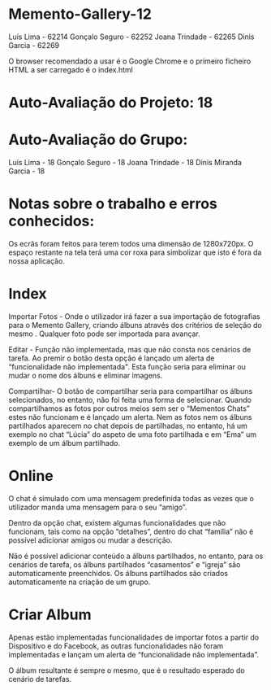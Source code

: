# Memento-Gallery-12

Luís Lima - 62214
Gonçalo Seguro - 62252
Joana Trindade - 62265
Dinis Garcia - 62269

O browser recomendado a usar é o Google Chrome e o primeiro ficheiro HTML a ser carregado é o index.html

# Auto-Avaliação do Projeto: 18

# Auto-Avaliação do Grupo:
Luís Lima - 18
Gonçalo Seguro - 18
Joana Trindade - 18
Dinis Miranda Garcia - 18

# Notas sobre o trabalho e erros conhecidos:

Os ecrãs foram feitos para terem todos uma dimensão de 1280x720px. O espaço restante na tela terá uma cor roxa para simbolizar que isto é fora da nossa aplicação.

# Index

Importar Fotos - Onde o utilizador irá fazer a sua importação de fotografias para o Memento Gallery, criando álbuns através dos critérios de seleção do mesmo .
Qualquer foto pode ser importada para avançar.

Editar - Função não implementada, mas que não consta nos cenários de tarefa. Ao premir o botão desta opção é lançado um alerta de “funcionalidade não implementada". Esta função seria para eliminar ou mudar o nome dos álbuns e eliminar imagens.

Compartilhar- O botão de compartilhar seria para compartilhar os álbuns selecionados, no entanto, não foi feita uma forma de selecionar.
Quando compartilhamos as fotos por outros meios sem ser o “Mementos Chats” estes não funcionam e é lançado um alerta. Nem as fotos nem os álbuns partilhados aparecem no chat depois de partilhadas, no entanto, há um exemplo no chat “Lúcia” do aspeto de uma foto partilhada e em “Ema” um exemplo de um álbum partilhado. 



# Online

O chat é simulado com uma mensagem predefinida todas as vezes que o utilizador manda uma mensagem para o seu “amigo”.

Dentro da opção chat, existem algumas funcionalidades que não funcionam, tais como na opção “detalhes”, dentro do chat “família” não é possível adicionar amigos ou mudar a descrição.

Não é possível adicionar conteúdo a álbuns partilhados, no entanto, para os cenários de tarefa, os álbuns partilhados “casamentos” e “igreja” são automaticamente preenchidos. Os álbuns partilhados são criados automaticamente na criação de um grupo.

# Criar Album

Apenas estão implementadas funcionalidades de importar fotos a partir do Dispositivo e do Facebook, as outras funcionalidades não foram implementadas e lançam um alerta de “funcionalidade não implementada”.

O álbum resultante é sempre o mesmo, que é o resultado esperado do cenário de tarefas.









         